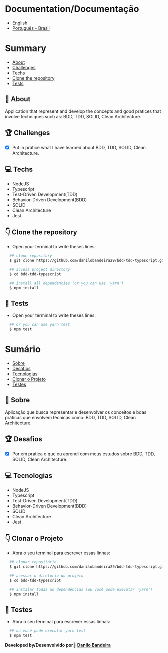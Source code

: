 # Documentation/Documentação
- [English](#-Summary)
- [Português - Brasil](#-Sumário)

# Summary
- [About](#-About)
- [Challenges](#-Challenges)
- [Techs](#-Techs)
- [Clone the repository](#-Clone-the-repository)
- [Tests](#-Tests)

## 📝 About
Application that represent and develop the concepts and good pratices that involve techniques such as: BDD, TDD, SOLID, Clean Architecture.

## 🏆 Challenges
- [x] Put in pratice what I have learned about BDD, TDD, SOLID, Clean Architecture.

## 💻 Techs
- NodeJS
- Typescript
- Test-Driven Development(TDD)
- Behavior-Driven Development(BDD)
- SOLID
- Clean Architecture
- Jest

## 👇 Clone the repository
- Open your terminal to write theses lines:
```bash
  ## clone repository
  $ git clone https://github.com/danilobandeira29/bdd-tdd-typescript.git

  ## access project directory
  $ cd bdd-tdd-typescript

  ## install all dependencies (or you can use 'yarn')
  $ npm install

```
## 🧪 Tests
- Open your terminal to write theses lines:
```bash
  ## or you can use yarn test
  $ npm test
```
# Sumário
- [Sobre](#-Sobre)
- [Desafios](#-Desafios)
- [Tecnologias](#-Tecnologias)
- [Clonar o Projeto](#-Clonar-o-Projeto)
- [Testes](#-Testes)

## 📝 Sobre
Aplicação que busca representar e desenvolver os conceitos e boas práticas que envolvem técnicas como: BDD, TDD, SOLID, Clean Architecture.

## 🏆 Desafios
- [x] Por em prática o que eu aprendi com meus estudos sobre BDD, TDD, SOLID, Clean Architecture.

## 💻 Tecnologias
- NodeJS
- Typescript
- Test-Driven Development(TDD)
- Behavior-Driven Development(BDD)
- SOLID
- Clean Architecture
- Jest

## 👇 Clonar o Projeto
- Abra o seu terminal para escrever essas linhas:
```bash
  ## clonar repositório
  $ git clone https://github.com/danilobandeira29/bdd-tdd-typescript.git

  ## acessar o diretório do projeto
  $ cd bdd-tdd-typescript

  ## instalar todas as dependências (ou você pode executar 'yarn')
  $ npm install
```

## 🧪 Testes
- Abra o seu terminal para escrever essas linhas:
```bash
  ## ou você pode executar yarn test
  $ npm test
```

**Developed by/Desenvolvido por**👻
<a href="https://www.linkedin.com/in/danilo-bandeira-4411851a4/">**Danilo Bandeira</a>**
